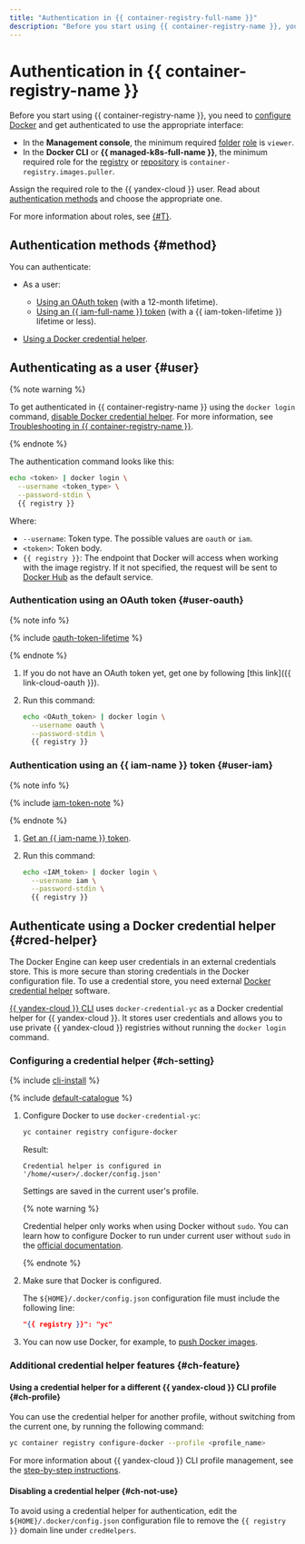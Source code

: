 ```yaml
---
title: "Authentication in {{ container-registry-full-name }}"
description: "Before you start using {{ container-registry-name }}, you need to get authenticated for the appropriate interface."
---
```


# Authentication in {{ container-registry-name }}

Before you start using {{ container-registry-name }}, you need to [configure Docker](./configure-docker.md) and get authenticated to use the appropriate interface:
* In the **Management console**, the minimum required [folder](../../resource-manager/concepts/resources-hierarchy.md#folder) [role](../../iam/concepts/access-control/roles.md) is `viewer`.
* In the **Docker CLI** or **{{ managed-k8s-full-name }}**, the minimum required role for the [registry](../concepts/registry.md) or [repository](../concepts/repository.md) is `container-registry.images.puller`.

Assign the required role to the {{ yandex-cloud }} user. Read about [authentication methods](#method) and choose the appropriate one.

For more information about roles, see [{#T}](../security/index.md).


## Authentication methods {#method}

You can authenticate:

* As a user:
   * [Using an OAuth token](#user-oauth) (with a 12-month lifetime).
   * [Using an {{ iam-full-name }} token](#user-iam) (with a {{ iam-token-lifetime }} lifetime or less).

* [Using a Docker credential helper](#cred-helper).

## Authenticating as a user {#user}

{% note warning %}

To get authenticated in {{ container-registry-name }} using the `docker login` command, [disable Docker credential helper](#ch-not-use). For more information, see [Troubleshooting in {{ container-registry-name }}](../error/index.md).

{% endnote %}

The authentication command looks like this:

```bash
echo <token> | docker login \
  --username <token_type> \
  --password-stdin \
  {{ registry }}
```

Where:
* `--username`: Token type. The possible values are `oauth` or `iam`.
* `<token>`: Token body.
* `{{ registry }}`: The endpoint that Docker will access when working with the image registry. If it not specified, the request will be sent to [Docker Hub](https://hub.docker.com) as the default service.

### Authentication using an OAuth token {#user-oauth}

{% note info %}

{% include [oauth-token-lifetime](../../_includes/oauth-token-lifetime.md) %}

{% endnote %}

1. If you do not have an OAuth token yet, get one by following [this link]({{ link-cloud-oauth }}).
1. Run this command:

   ```bash
   echo <OAuth_token> | docker login \
     --username oauth \
     --password-stdin \
     {{ registry }}
   ```

### Authentication using an {{ iam-name }} token {#user-iam}

{% note info %}

{% include [iam-token-note](../../_includes/iam/iam-token-note.md) %}

{% endnote %}

1. [Get an {{ iam-name }} token](../../iam/operations/iam-token/create.md).
1. Run this command:

   ```bash
   echo <IAM_token> | docker login \
     --username iam \
     --password-stdin \
     {{ registry }}
   ```

## Authenticate using a Docker credential helper {#cred-helper}

The Docker Engine can keep user credentials in an external credentials store. This is more secure than storing credentials in the Docker configuration file. To use a credential store, you need external [Docker credential helper](https://docs.docker.com/engine/reference/commandline/login/#credential-helpers) software.

[{{ yandex-cloud }} CLI](../../cli/quickstart.md) uses `docker-credential-yc` as a Docker credential helper for {{ yandex-cloud }}. It stores user credentials and allows you to use private {{ yandex-cloud }} registries without running the `docker login` command.

### Configuring a credential helper {#ch-setting}

{% include [cli-install](../../_includes/cli-install.md) %}

{% include [default-catalogue](../../_includes/default-catalogue.md) %}

1. Configure Docker to use `docker-credential-yc`:

   ```bash
   yc container registry configure-docker
   ```

   Result:

   ```text
   Credential helper is configured in '/home/<user>/.docker/config.json'
   ```

   Settings are saved in the current user's profile.

   {% note warning %}

   Credential helper only works when using Docker without `sudo`. You can learn how to configure Docker to run under current user without `sudo` in the [official documentation](https://docs.docker.com/engine/install/linux-postinstall/#manage-docker-as-a-non-root-user).

   {% endnote %}

1. Make sure that Docker is configured.

   The `${HOME}/.docker/config.json` configuration file must include the following line:

   ```json
   "{{ registry }}": "yc"
   ```

1. You can now use Docker, for example, to [push Docker images](../operations/docker-image/docker-image-push.md).

### Additional credential helper features {#ch-feature}

#### Using a credential helper for a different {{ yandex-cloud }} CLI profile {#ch-profile}

You can use the credential helper for another profile, without switching from the current one, by running the following command:

```bash
yc container registry configure-docker --profile <profile_name>
```

For more information about {{ yandex-cloud }} CLI profile management, see the [step-by-step instructions](../../cli/operations/index.md#profile).

#### Disabling a credential helper {#ch-not-use}

To avoid using a credential helper for authentication, edit the `${HOME}/.docker/config.json` configuration file to remove the `{{ registry }}` domain line under `credHelpers`.